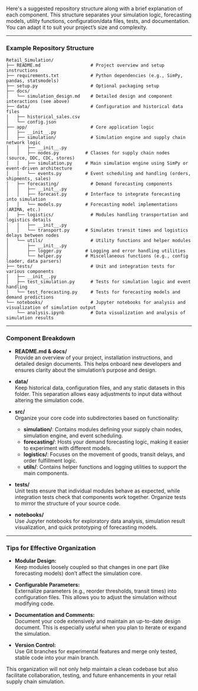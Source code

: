 Here's a suggested repository structure along with a brief explanation of each component. This structure separates your simulation logic, forecasting models, utility functions, configuration/data files, tests, and documentation. You can adapt it to suit your project’s size and complexity.

---

### Example Repository Structure

```
Retail_Simulation/
├── README.md                   # Project overview and setup instructions
├── requirements.txt            # Python dependencies (e.g., SimPy, pandas, statsmodels)
├── setup.py                    # Optional packaging setup
├── docs/
│   └── simulation_design.md    # Detailed design and component interactions (see above)
├── data/                       # Configuration and historical data files
│   ├── historical_sales.csv
│   └── config.json
├── app/                        # Core application logic
│   ├── __init__.py
│   ├── simulation/             # Simulation engine and supply chain network logic
│   │   ├── __init__.py
│   │   ├── nodes.py          # Classes for supply chain nodes (source, DDC, CDC, stores)
│   │   ├── simulation.py     # Main simulation engine using SimPy or event-driven architecture
│   │   └── events.py         # Event scheduling and handling (orders, shipments, sales)
│   ├── forecasting/            # Demand forecasting components
│   │   ├── __init__.py
│   │   ├── forecast.py       # Interface to integrate forecasting into simulation
│   │   └── models.py         # Forecasting model implementations (ARIMA, etc.)
│   ├── logistics/              # Modules handling transportation and logistics details
│   │   ├── __init__.py
│   │   └── transport.py      # Simulates transit times and logistics delays between nodes
│   └── utils/                  # Utility functions and helper modules
│       ├── __init__.py
│       ├── logger.py         # Logging and error handling utilities
│       └── helper.py         # Miscellaneous functions (e.g., config loader, data parsers)
├── tests/                      # Unit and integration tests for various components
│   ├── __init__.py
│   ├── test_simulation.py      # Tests for simulation logic and event handling
│   └── test_forecasting.py     # Tests for forecasting models and demand predictions
└── notebooks/                  # Jupyter notebooks for analysis and visualization of simulation output
    └── analysis.ipynb          # Data visualization and analysis of simulation results

```

---

### Component Breakdown

- **README.md & docs/**  
  Provide an overview of your project, installation instructions, and detailed design documents. This helps onboard new developers and ensures clarity about the simulation’s purpose and design.

- **data/**  
  Keep historical data, configuration files, and any static datasets in this folder. This separation allows easy adjustments to input data without altering the simulation code.

- **src/**  
  Organize your core code into subdirectories based on functionality:
  - **simulation/**: Contains modules defining your supply chain nodes, simulation engine, and event scheduling.
  - **forecasting/**: Hosts your demand forecasting logic, making it easier to experiment with different models.
  - **logistics/**: Focuses on the movement of goods, transit delays, and order fulfillment logic.
  - **utils/**: Contains helper functions and logging utilities to support the main components.

- **tests/**  
  Unit tests ensure that individual modules behave as expected, while integration tests check that components work together. Organize tests to mirror the structure of your source code.

- **notebooks/**  
  Use Jupyter notebooks for exploratory data analysis, simulation result visualization, and quick prototyping of forecasting models.

---

### Tips for Effective Organization

- **Modular Design:**  
  Keep modules loosely coupled so that changes in one part (like forecasting models) don’t affect the simulation core.

- **Configurable Parameters:**  
  Externalize parameters (e.g., reorder thresholds, transit times) into configuration files. This allows you to adjust the simulation without modifying code.

- **Documentation and Comments:**  
  Document your code extensively and maintain an up-to-date design document. This is especially useful when you plan to iterate or expand the simulation.

- **Version Control:**  
  Use Git branches for experimental features and merge only tested, stable code into your main branch.

This organization will not only help maintain a clean codebase but also facilitate collaboration, testing, and future enhancements in your retail supply chain simulation.
